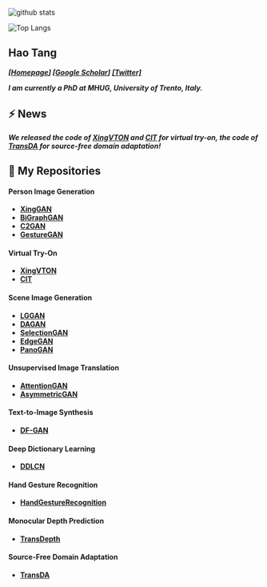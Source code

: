 ![github stats](https://github-readme-stats.vercel.app/api?username=Ha0Tang&show_icons=true)

![Top Langs](https://github-readme-stats.vercel.app/api/top-langs/?username=Ha0Tang)

## Hao Tang
_**[[Homepage](http://disi.unitn.it/~hao.tang/)] [[Google Scholar](https://scholar.google.com/citations?user=9zJkeEMAAAAJ&hl=en)] [[Twitter]](https://twitter.com/HaoTang_ai)**_

<!-- _**I am currently a postdoctoral researcher at Computer Vision Lab, ETH Zurich, Switzerland.**_ -->
_**I am currently a PhD at MHUG, University of Trento, Italy.**_

## ⚡  **News**
_**We released the code of [XingVTON](https://github.com/Ha0Tang/XingVTON) and [CIT](https://github.com/Amazingren/CIT) for virtual try-on, the code of [TransDA](https://github.com/ygjwd12345/TransDA) for source-free domain adaptation!**_

## 🌱 **My Repositories**
#### Person Image Generation 
- **[XingGAN](https://github.com/Ha0Tang/XingGAN)**
- **[BiGraphGAN](https://github.com/Ha0Tang/BiGraphGAN)**
- **[C2GAN](https://github.com/Ha0Tang/C2GAN)**
- **[GestureGAN](https://github.com/Ha0Tang/GestureGAN)**

#### Virtual Try-On
- **[XingVTON](https://github.com/Ha0Tang/XingVTON)**
- **[CIT](https://github.com/Amazingren/CIT)**

#### Scene Image Generation
- **[LGGAN](https://github.com/Ha0Tang/LGGAN)**
- **[DAGAN](https://github.com/Ha0Tang/DAGAN)**
- **[SelectionGAN](https://github.com/Ha0Tang/SelectionGAN)**
- **[EdgeGAN](https://github.com/Ha0Tang/EdgeGAN)**
- **[PanoGAN](https://github.com/sswuai/PanoGAN)**

#### Unsupervised Image Translation
- **[AttentionGAN](https://github.com/Ha0Tang/AttentionGAN)**
- **[AsymmetricGAN](https://github.com/Ha0Tang/AsymmetricGAN)**

#### Text-to-Image Synthesis
- **[DF-GAN](https://github.com/tobran/DF-GAN)**

#### Deep Dictionary Learning
- **[DDLCN](https://github.com/Ha0Tang/DDLCN)**

#### Hand Gesture Recognition
- **[HandGestureRecognition](https://github.com/Ha0Tang/HandGestureRecognition)**

#### Monocular Depth Prediction
- **[TransDepth](https://github.com/ygjwd12345/TransDepth)**

#### Source-Free Domain Adaptation
- **[TransDA](https://github.com/ygjwd12345/TransDA)**
